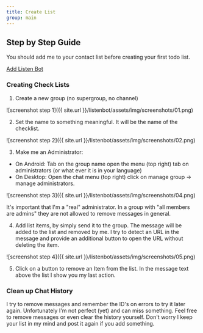 ```yaml
---
title: Create List
group: main
---
```


## Step by Step Guide

You should add me to your contact list before creating your first todo list.

[Add Listen Bot](https://telegram.me/ListererBot)


### Creating Check Lists

1. Create a new group (no supergroup, no channel)

  ![screenshot step 1]({{ site.url }}/listenbot/assets/img/screenshots/01.png)

2. Set the name to something meaningful. It will be the name of the checklist.

  ![screenshot step 2]({{ site.url }}/listenbot/assets/img/screenshots/02.png)

3. Make me an Administrator:

  - On Android: Tab on the group name open the menu (top right) tab on administrators (or what ever it is in your language)
  - On Desktop: Open the chat menu (top right) click on manage group -> manage administrators.

  ![screenshot step 3]({{ site.url }}/listenbot/assets/img/screenshots/04.png)

  It's important that I'm a "real" administrator. In a group with "all members are admins" they are not allowed to remove messages in general.

4. Add list items, by simply send it to the group. The message will be added to the list and removed by me. I try to detect an URL in the message and provide an additional button to open the URL without deleting the item.

  ![screenshot step 4]({{ site.url }}/listenbot/assets/img/screenshots/05.png)

5. Click on a button to remove an Item from the list. In the message text above the list I show you my last action.


### Clean up Chat History

I try to remove messages and remember the ID's on errors to try it later again. Unfortunately I'm not perfect (yet) and can miss something. Feel free to remove messages or even clear the history yourself. Don't worry I keep your list in my mind and post it again if you add something.

